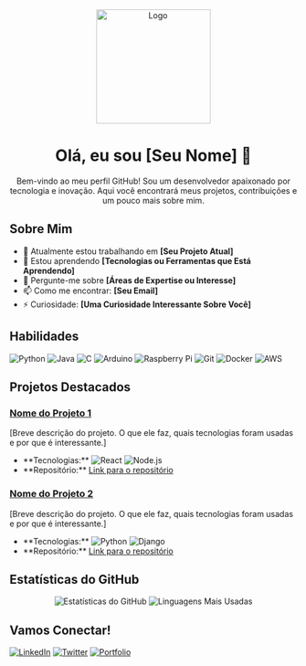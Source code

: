 <!-- HEADER -->
<div align="center">
  <img src="https://your-logo-url.com/logo.png" alt="Logo" width="200" height="200">
  <h1>Olá, eu sou [Seu Nome] 👋</h1>
  <p>Bem-vindo ao meu perfil GitHub! Sou um desenvolvedor apaixonado por tecnologia e inovação. Aqui você encontrará meus projetos, contribuições e um pouco mais sobre mim.</p>
</div>

<!-- SOBRE MIM -->
<h2>Sobre Mim</h2>
<ul>
  <li>🔭 Atualmente estou trabalhando em <b>[Seu Projeto Atual]</b></li>
  <li>🌱 Estou aprendendo <b>[Tecnologias ou Ferramentas que Está Aprendendo]</b></li>
  <li>💬 Pergunte-me sobre <b>[Áreas de Expertise ou Interesse]</b></li>
  <li>📫 Como me encontrar: <b>[Seu Email]</b></li>
  <li>⚡ Curiosidade: <b>[Uma Curiosidade Interessante Sobre Você]</b></li>
</ul>

<!-- HABILIDADES -->
<h2>Habilidades</h2>
<p align="left">
  <img src="https://img.shields.io/badge/-Python-3776AB?style=flat&logo=python&logoColor=white" alt="Python">
  <img src="https://img.shields.io/badge/-Java-007396?style=flat&logo=java&logoColor=white" alt="Java">
  <img src="https://img.shields.io/badge/-C-A8B9CC?style=flat&logo=c&logoColor=white" alt="C">
  <img src="https://img.shields.io/badge/-Arduino-00979D?style=flat&logo=arduino&logoColor=white" alt="Arduino">
  <img src="https://img.shields.io/badge/-Raspberry%20Pi-A22846?style=flat&logo=raspberry-pi&logoColor=white" alt="Raspberry Pi">
  <img src="https://img.shields.io/badge/-Git-F05032?style=flat&logo=git&logoColor=white" alt="Git">
  <img src="https://img.shields.io/badge/-Docker-2496ED?style=flat&logo=docker&logoColor=white" alt="Docker">
  <img src="https://img.shields.io/badge/-AWS-232F3E?style=flat&logo=amazon-aws&logoColor=white" alt="AWS">
</p>

<!-- PROJETOS DESTACADOS -->
<h2>Projetos Destacados</h2>

<h3><a href="https://github.com/usuario/projeto1">Nome do Projeto 1</a></h3>
<p>[Breve descrição do projeto. O que ele faz, quais tecnologias foram usadas e por que é interessante.]</p>
<ul>
  <li>**Tecnologias:** <img src="https://img.shields.io/badge/-React-61DAFB?style=flat&logo=react&logoColor=white" alt="React"> <img src="https://img.shields.io/badge/-Node.js-339933?style=flat&logo=node-dot-js&logoColor=white" alt="Node.js"></li>
  <li>**Repositório:** <a href="https://github.com/usuario/projeto1">Link para o repositório</a></li>
</ul>

<h3><a href="https://github.com/usuario/projeto2">Nome do Projeto 2</a></h3>
<p>[Breve descrição do projeto. O que ele faz, quais tecnologias foram usadas e por que é interessante.]</p>
<ul>
  <li>**Tecnologias:** <img src="https://img.shields.io/badge/-Python-3776AB?style=flat&logo=python&logoColor=white" alt="Python"> <img src="https://img.shields.io/badge/-Django-092E20?style=flat&logo=django&logoColor=white" alt="Django"></li>
  <li>**Repositório:** <a href="https://github.com/usuario/projeto2">Link para o repositório</a></li>
</ul>

<!-- ESTATÍSTICAS DO GITHUB -->
<h2>Estatísticas do GitHub</h2>
<p align="center">
  <img src="https://github-readme-stats.vercel.app/api?username=seu-usuario&show_icons=true&theme=radical" alt="Estatísticas do GitHub">
  <img src="https://github-readme-stats.vercel.app/api/top-langs/?username=seu-usuario&layout=compact&theme=radical" alt="Linguagens Mais Usadas">
</p>

<!-- CONTATOS -->
<h2>Vamos Conectar!</h2>
<p align="left">
  <a href="https://www.linkedin.com/in/seu-perfil"><img src="https://img.shields.io/badge/-LinkedIn-0A66C2?style=flat&logo=linkedin&logoColor=white" alt="LinkedIn"></a>
  <a href="https://twitter.com/seu-usuario"><img src="https://img.shields.io/badge/-Twitter-1DA1F2?style=flat&logo=twitter&logoColor=white" alt="Twitter"></a>
  <a href="https://seu-portfolio.com"><img src="https://img.shields.io/badge/-Portfolio-000000?style=flat&logo=google-chrome&logoColor=white" alt="Portfolio"></a>
</p>
